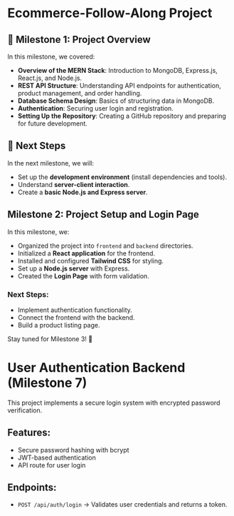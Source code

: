 # Ecommerce-Follow-Along Project

## 📌 Milestone 1: Project Overview
In this milestone, we covered:
- **Overview of the MERN Stack**: Introduction to MongoDB, Express.js, React.js, and Node.js.
- **REST API Structure**: Understanding API endpoints for authentication, product management, and order handling.
- **Database Schema Design**: Basics of structuring data in MongoDB.
- **Authentication**: Securing user login and registration.
- **Setting Up the Repository**: Creating a GitHub repository and preparing for future development.

## 📎 Next Steps
In the next milestone, we will:
- Set up the **development environment** (install dependencies and tools).
- Understand **server-client interaction**.
- Create a **basic Node.js and Express server**.

## Milestone 2: Project Setup and Login Page

In this milestone, we:

- Organized the project into `frontend` and `backend` directories.
- Initialized a **React application** for the frontend.
- Installed and configured **Tailwind CSS** for styling.
- Set up a **Node.js server** with Express.
- Created the **Login Page** with form validation.

### Next Steps:
- Implement authentication functionality.
- Connect the frontend with the backend.
- Build a product listing page.

Stay tuned for Milestone 3! 🚀

# User Authentication Backend (Milestone 7)

This project implements a secure login system with encrypted password verification.

## Features:
- Secure password hashing with bcrypt
- JWT-based authentication
- API route for user login

## Endpoints:
- `POST /api/auth/login` → Validates user credentials and returns a token.
